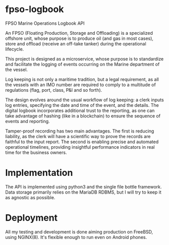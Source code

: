 # fpso-logbook
FPSO Marine Operations Logbook API

An FPSO (Floating Production, Storage and Offloading) is a specialized offshore unit, whose purpose is to produce oil (and gas in most cases), store and offload (receive an off-take tanker) during the operational lifecycle.

This project is designed as a microservice, whose purpose is to standardize and facilitate the logging of events occurring on the Marine department of the vessel.

Log keeping is not only a maritime tradition, but a legal requirement, as all the vessels with an IMO number are required to comply to a multitude of regulations (flag, port, class, P&I and so forth).

The design evolves around the usual workflow of log keeping: a clerk inputs log entries, specifying the date and time of the event, and the details. The digital logbook incorporates additional trust to the reporting, as one can take advantage of hashing (like in a blockchain) to ensure the sequence of events and reporting.

Tamper-proof recording has two main advantages. The first is reducing liability, as the clerk will have a scientific way to prove the records are faithful to the input report. The second is enabling precise and automated operational timelines, providing insightful performance indicators in real time for the business owners. 

# Implementation

The API is implemented using python3 and the single file bottle framework. Data storage primarily relies on the MariaDB RDBMS, but I will try to keep it as agnostic as possible. 

# Deployment

All my testing and development is done aiming production on FreeBSD, using NGINX(8). It's flexible enough to run even on Android phones.
